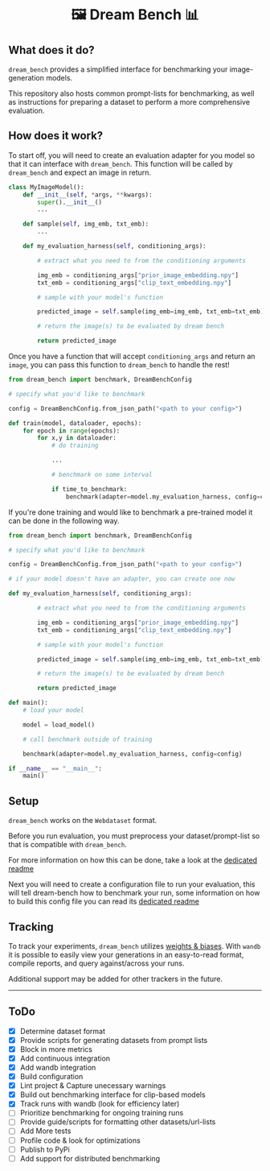 <h1 align="center"> 🖼️ Dream Bench 📊</h1>


## What does it do?

`dream_bench` provides a simplified interface for benchmarking your image-generation models.

This repository also hosts common prompt-lists for benchmarking, as well as instructions for preparing a dataset to perform a more comprehensive evaluation.

## How does it work?

To start off, you will need to create an evaluation adapter for you model so that it can interface with `dream_bench`. This function will be called by `dream_bench` and expect an image in return.

```python
class MyImageModel():
    def __init__(self, *args, **kwargs):
        super().__init__()
        ...

    def sample(self, img_emb, txt_emb):
        ...

    def my_evaluation_harness(self, conditioning_args):

        # extract what you need to from the conditioning arguments

        img_emb = conditioning_args["prior_image_embedding.npy"]
        txt_emb = conditioning_args["clip_text_embedding.npy"]

        # sample with your model's function

        predicted_image = self.sample(img_emb=img_emb, txt_emb=txt_emb)

        # return the image(s) to be evaluated by dream bench

        return predicted_image
```

Once you have a function that will accept `conditioning_args` and return an `image`, you can pass this function to `dream_bench` to handle the rest!

```python
from dream_bench import benchmark, DreamBenchConfig

# specify what you'd like to benchmark

config = DreamBenchConfig.from_json_path("<path to your config>")

def train(model, dataloader, epochs):
    for epoch in range(epochs):
        for x,y in dataloader:
            # do training

            ...

            # benchmark on some interval

            if time_to_benchmark:
                benchmark(adapter=model.my_evaluation_harness, config=config)
```

If you're done training and would like to benchmark a pre-trained model it can be done in the following way.

```python
from dream_bench import benchmark, DreamBenchConfig

# specify what you'd like to benchmark

config = DreamBenchConfig.from_json_path("<path to your config>")

# if your model doesn't have an adapter, you can create one now

def my_evaluation_harness(self, conditioning_args):

        # extract what you need to from the conditioning arguments

        img_emb = conditioning_args["prior_image_embedding.npy"]
        txt_emb = conditioning_args["clip_text_embedding.npy"]

        # sample with your model's function

        predicted_image = self.sample(img_emb=img_emb, txt_emb=txt_emb)

        # return the image(s) to be evaluated by dream bench

        return predicted_image

def main():
    # load your model

    model = load_model()

    # call benchmark outside of training

    benchmark(adapter=model.my_evaluation_harness, config=config)

if __name__ == "__main__":
    main()
```

## Setup

`dream_bench` works on the `Webdataset` format.

Before you run evaluation, you must preprocess your dataset/prompt-list so that is compatible with `dream_bench`.

For more information on how this can be done, take a look at the [dedicated readme](dream_bench/preprocessing/README.md)

Next you will need to create a configuration file to run your evaluation, this will tell dream-bench how to benchmark your run, some information on how to build this config file you can read its [dedicated readme](configs/README.md)

## Tracking

To track your experiments, `dream_bench` utilizes [weights & biases](https://wandb.ai). With `wandb` it is possible to easily view your generations in an easy-to-read format, compile reports, and query against/across your runs.

Additional support may be added for other trackers in the future.

---

## ToDo
- [x] Determine dataset format
- [x] Provide scripts for generating datasets from prompt lists
- [x] Block in more metrics
- [x] Add continuous integration
- [x] Add wandb integration
- [x] Build configuration
- [x] Lint project & Capture unecessary warnings
- [x] Build out benchmarking interface for clip-based models
- [x] Track runs with wandb (look for efficiency later)
- [ ] Prioritize benchmarking for ongoing training runs
- [ ] Provide guide/scripts for formatting other datasets/url-lists
- [ ] Add More tests
- [ ] Profile code & look for optimizations
- [ ] Publish to PyPi
- [ ] Add support for distributed benchmarking
